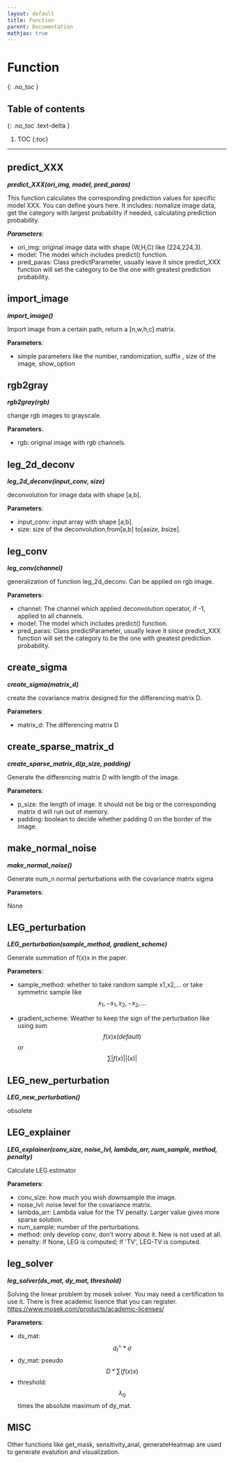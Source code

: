 ```yaml
---
layout: default
title: Function
parent: Documentation
mathjax: true
---
```


# Function
{: .no_toc }

## Table of contents
{: .no_toc .text-delta }

1. TOC
{:toc}

---

## predict_XXX

 ***predict_XXX(ori_img, model, pred_paras)***

This function calculates the corresponding prediction values for specific model XXX. You can define yours here.  It includes: nomalize image data, get the category with largest probability if needed, calculating prediction probability.

***Parameters***:

* ori_img: original image data with shape (W,H,C) like (224,224,3).
* model: The model which includes predict() function.
* pred_paras: Class predictParameter, usually leave it since predict_XXX function will set the category to be the one with greatest prediction probability.                                     



## import_image

 ***import_image()***

Import image from a certain path, return a [n,w,h,c] matrix.

**Parameters**:

* simple parameters like the number, randomization, suffix , size of the image, show_option

## rgb2gray

 ***rgb2gray(rgb)***

change rgb images to grayscale.

**Parameters**:

* rgb: original image with rgb channels.
 
 

## leg_2d_deconv

 ***leg_2d_deconv(input_conv, size)***

deconvolution for image data with shape [a,b].

**Parameters**:

* input_conv: input array with shape [a,b].
* size: size of the deconvolution,from[a,b] to[a*size, b*size].

## leg_conv

 ***leg_conv(channel)***

generalization of function leg_2d_deconv. Can be applied on rgb image.

**Parameters**:

* channel: The channel which applied deconvolution operator, if -1, applied to all channels.
* model: The model which includes predict() function.
* pred_paras: Class predictParameter, usually leave it since predict_XXX function will set the category to be the one with greatest prediction probability.    

## create_sigma

 ***create_sigma(matrix_d)***

create the covariance matrix designed for the differencing matrix D.

**Parameters**:

* matrix_d: The differencing matrix D

## create_sparse_matrix_d

 ***create_sparse_matrix_d(p_size, padding)***

Generate the differencing matrix D with length of the image. 

**Parameters**:

* p_size: the length of image. It should not be big or the corresponding matrix d will run out of memory.
* padding: boolean to decide whether padding 0 on the border of the image.

## make_normal_noise

 ***make_normal_noise()***

Generate num_n normal perturbations with the covariance matrix sigma

**Parameters**:

None

##  LEG_perturbation

 ***LEG_perturbation(sample_method, gradient_scheme)***

Generate summation of f(x)x in the paper. 

**Parameters**:

* sample_method: whether to take random sample x1,x2,… or take symmetric sample like $$x_1, -x_1,   x_2, -x_2, …$$

* gradient_scheme: Weather to keep the sign of the perturbation like using sum $$f(x)x(default)$$ or $$\sum \lvert f(x) \lvert \lvert(x)\lvert$$


##  LEG_new_perturbation

 ***LEG_new_perturbation()***

obsolete

##  LEG_explainer

 ***LEG_explainer(conv_size, noise_lvl, lambda_arr, num_sample, method, penalty)***

Calculate LEG estimator 

**Parameters**:

* conv_size: how much you wish downsample the image.
* noise_lvl: noise level for the covariance matrix.
* lambda_arr: Lambda value for the TV penalty. Larger value gives more sparse solution.
* num_sample: number of the perturbations.
* method: only develop conv, don’t worry about it. New is not used at all.
* penalty: If None, LEG is computed; If 'TV', LEG-TV is computed.

##  leg_solver

 ***leg_solver(ds_mat, dy_mat, threshold)***

Solving the linear problem by mosek solver. You may need a certification to use it. There is free academic lisence that you can register. https://www.mosek.com/products/academic-licenses/

**Parameters**:

* ds_mat: $$d^+_t * \sigma$$
* dy_mat: pseudo $$D * \sum(f(x)x)$$
* threshold: $$\lambda_0$$ times the absolute maximum of dy_mat.

##  MISC

Other functions like get_mask, sensitivity_anal, generateHeatmap are used to generate evalution and visualization.


